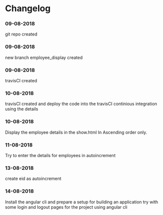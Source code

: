 # Changelog

### 09-08-2018
git repo created

### 09-08-2018
new branch employee_display created

### 09-08-2018
travisCI created

### 10-08-2018
travisCI created and deploy the code into the travisCI continious integration using the details

### 10-08-2018
Display the employee details in the show.html 
In Ascending order only.

### 11-08-2018
Try to enter the details for employees in autoincrement

### 13-08-2018
create eid as autoincrement

### 14-08-2018
Install the angular cli and prepare a setup for building an application
try with some login and logout pages for the project using angular cli





